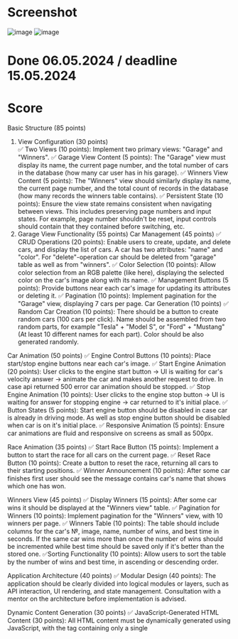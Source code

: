 # Screenshot
![image](https://github.com/tenshinoakumaa/Async-race--Epam-/assets/123018377/2b61b01f-0aea-4d69-882d-bdda0563f26f)
![image](https://github.com/tenshinoakumaa/Async-race--Epam-/assets/123018377/ce7e0c56-c0b9-429a-96ab-68cd51322e4b)



# Done 06.05.2024 / deadline 15.05.2024
# Score 

Basic Structure (85 points)
1. View Configuration (30 points)  
✅ Two Views (10 points): Implement two primary views: "Garage" and "Winners". 
✅ Garage View Content (5 points): The "Garage" view must display its name, the current page number, and the total number of cars in the database (how many car user has in his garage). 
✅ Winners View Content (5 points): The "Winners" view should similarly display its name, the current page number, and the total count of records in the database (how many records the winners table contains). 
✅ Persistent State (10 points): Ensure the view state remains consistent when navigating between views. This includes preserving page numbers and input states. For example, page number shouldn't be reset, input controls should contain that they contained before switching, etc.
2. Garage View Functionality (55 points)
Car Management (45 points)
 ✅ CRUD Operations (20 points): Enable users to create, update, and delete cars, and display the list of cars. A car has two attributes: "name" and "color". For "delete"-operation car should be deleted from "garage" table as well as from "winners".
 ✅ Color Selection (10 points): Allow color selection from an RGB palette (like here), displaying the selected color on the car's image along with its name.
 ✅ Management Buttons (5 points): Provide buttons near each car's image for updating its attributes or deleting it.
 ✅ Pagination (10 points): Implement pagination for the "Garage" view, displaying 7 cars per page.
Car Generation (10 points)
 ✅ Random Car Creation (10 points): There should be a button to create random cars (100 cars per click). Name should be assembled from two random parts, for example "Tesla" + "Model S", or "Ford" + "Mustang" (At least 10 different names for each part). Color should be also generated randomly.


Car Animation (50 points)
 ✅ Engine Control Buttons (10 points): Place start/stop engine buttons near each car's image.
 ✅ Start Engine Animation (20 points): User clicks to the engine start button -> UI is waiting for car's velocity answer -> animate the car and makes another request to drive. In case api returned 500 error car animation should be stopped.
 ✅ Stop Engine Animation (10 points): User clicks to the engine stop button -> UI is waiting for answer for stopping engine -> car returned to it's initial place.
 ✅ Button States (5 points): Start engine button should be disabled in case car is already in driving mode. As well as stop engine button should be disabled when car is on it's initial place.
 ✅ Responsive Animation (5 points): Ensure car animations are fluid and responsive on screens as small as 500px.



 Race Animation (35 points)
 ✅ Start Race Button (15 points): Implement a button to start the race for all cars on the current page.
 ✅ Reset Race Button (10 points): Create a button to reset the race, returning all cars to their starting positions.
 ✅ Winner Announcement (10 points): After some car finishes first user should see the message contains car's name that shows which one has won.


 Winners View (45 points)
 ✅ Display Winners (15 points): After some car wins it should be displayed at the "Winners view" table.
 ✅ Pagination for Winners (10 points): Implement pagination for the "Winners" view, with 10 winners per page.
 ✅ Winners Table (10 points): The table should include columns for the car's №, image, name, number of wins, and best time in seconds. If the same car wins more than once the number of wins should be incremented while best time should be saved only if it's better than the stored one.
 ✅Sorting Functionality (10 points): Allow users to sort the table by the number of wins and best time, in ascending or descending order.


 Application Architecture (40 points)
 ✅ Modular Design (40 points): The application should be clearly divided into logical modules or layers, such as API interaction, UI rendering, and state management. Consultation with a mentor on the architecture before implementation is advised.

Dynamic Content Generation (30 points)
 ✅ JavaScript-Generated HTML Content (30 points): All HTML content must be dynamically generated using JavaScript, with the <body> tag containing only a single <script> tag.

Single Page Application (25 points)
 ✅ SPA Implementation (25 points): The application must be a Single Page Application (SPA) using either React v18+ or Angular v17+. All content must be generated using TypeScript with strict and noImplicitAny settings enabled in tsconfig.json, ensuring seamless user experience without page reloads during navigation.

 ✅ Use of Webpack or Similar (20 points): Implement Webpack or another bundling tool to compile the project into a minimal set of files, ideally one HTML file, one JS file, and one CSS file. Ensure that the configuration enforces TypeScript strict type checking.

 Code Quality and Standards (15 points)
 ✅ Eslint with Airbnb Style Guide (15 points): Code must adhere to the Airbnb ESLint configuration to maintain code quality, as outlined in the Airbnb style guide. Specific rules may be adjusted only with mentor approval, and there should be no ESLint errors or warnings.

 Code Organization and Efficiency (15 points)
 ✅ Function Modularization (10 points): Code should be organized into small, clearly named functions with specific purposes. Each function should not exceed 40 lines, reflecting strong typing and avoiding the use of magic numbers or strings.
 ✅ Code Duplication and Magic Numbers (5 points): Minimize code duplication and maintain readability by avoiding the use of magic numbers or strings throughout the codebase.


 Prettier and ESLint Configuration (10 points)
 ✅ Prettier Setup (5 points): Prettier is correctly set up with two scripts in package.json: format for auto-formatting and ci:format for checking issues.
 ✅ ESLint Configuration (5 points): ESLint is configured with the Airbnb style guide. A lint script in package.json runs ESLint checks. Configuration files should reflect strict TypeScript settings as per tsconfig.json.

 Overall Code Quality (35 points)
 ✅ (Up to 35 points) Discretionary points awarded by the reviewer based on overall code quality, readability
 
